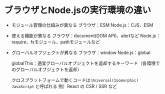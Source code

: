 # ブラウザとNode.jsの実行環境の違い
- モジュール管理の仕組みが異なる
  ブラウザ：ESM
  Node.js：CJS、ESM

- 使える機能が異なる
  ブラウザ：document(DOM API)、alertなど
  Node.js：require、fsモジュール、pathモジュールなど

- グローバルオブジェクトが異なる
  ブラウザ：window
  Node.js：global
  
  globalThis：適宜グローバルオブジェクトを返却するキーワード（各環境でのグローバルオブジェクトを返却）

  クロスプラットフォームで動くコードは `Universal(Isomorphic) JavaScript` と呼ばれる
  例）React の CSR / SSR など
